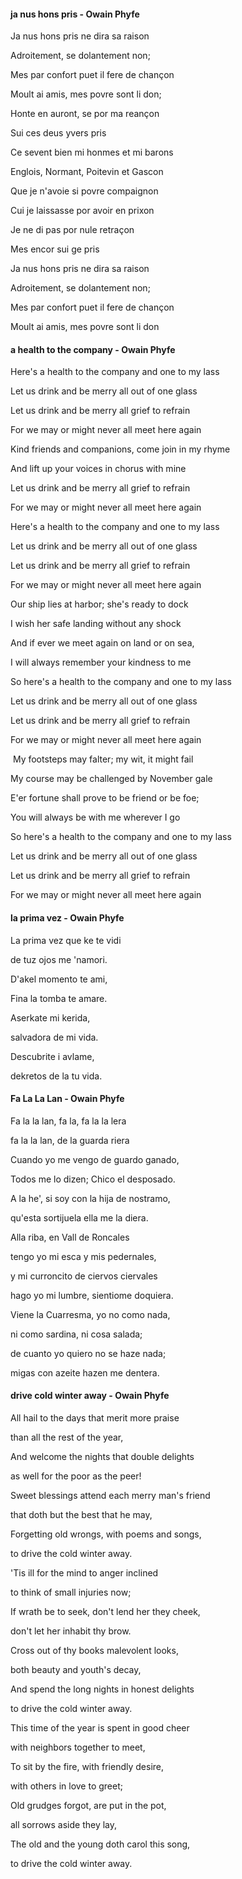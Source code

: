 #### **ja nus hons pris - Owain Phyfe**

Ja nus hons pris ne dira sa raison

Adroitement, se dolantement non;

Mes par confort puet il fere de chançon

Moult ai amis, mes povre sont li don;

Honte en auront, se por ma reançon

Sui ces deus yvers pris


Ce sevent bien mi honmes et mi barons

Englois, Normant, Poitevin et Gascon

Que je n'avoie si povre compaignon

Cui je laissasse por avoir en prixon

Je ne di pas por nule retraçon

Mes encor sui ge pris


Ja nus hons pris ne dira sa raison

Adroitement, se dolantement non;

Mes par confort puet il fere de chançon

Moult ai amis, mes povre sont li don


#### **a health to the company - Owain Phyfe**
Here's a health to the company and one to my lass

Let us drink and be merry all out of one glass

Let us drink and be merry all grief to refrain

For we may or might never all meet here again


Kind friends and companions, come join in my rhyme

And lift up your voices in chorus with mine

Let us drink and be merry all grief to refrain

For we may or might never all meet here again


Here's a health to the company and one to my lass

Let us drink and be merry all out of one glass

Let us drink and be merry all grief to refrain

For we may or might never all meet here again


Our ship lies at harbor; she's ready to dock

I wish her safe landing without any shock

And if ever we meet again on land or on sea,

I will always remember your kindness to me


So here's a health to the company and one to my lass

Let us drink and be merry all out of one glass

Let us drink and be merry all grief to refrain

For we may or might never all meet here again

​
My footsteps may falter; my wit, it might fail

My course may be challenged by November gale

E'er fortune shall prove to be friend or be foe;

You will always be with me wherever I go


So here's a health to the company and one to my lass

Let us drink and be merry all out of one glass

Let us drink and be merry all grief to refrain

For we may or might never all meet here again


#### la prima vez - Owain Phyfe

La prima vez que ke te vidi

de tuz ojos me 'namori.

D'akel momento te ami,

Fina la tomba te amare.


Aserkate mi kerida,

salvadora de mi vida.

Descubrite i avlame,

dekretos de la tu vida.


#### Fa La La Lan - Owain Phyfe 
Fa la la lan, fa la, fa la la lera

fa la la lan, de la guarda riera

 
Cuando yo me vengo de guardo ganado,

Todos me lo dizen; Chico el desposado.

A la he', si soy con la hija de nostramo,

qu'esta sortijuela ella me la diera.

 
Alla riba, en Vall de Roncales

tengo yo mi esca y mis pedernales,

y mi curroncito de ciervos ciervales

hago yo mi lumbre, sientiome doquiera.

 
Viene la Cuarresma, yo no como nada,

ni como sardina, ni cosa salada;

de cuanto yo quiero no se haze nada;

migas con azeite hazen me dentera.


#### drive cold winter away - Owain Phyfe 
All hail to the days that merit more praise

than all the rest of the year,

And welcome the nights that double delights

as well for the poor as the peer!

Sweet blessings attend each merry man's friend

that doth but the best that he may,

Forgetting old wrongs, with poems and songs,

to drive the cold winter away.

 
'Tis ill for the mind to anger inclined

to think of small injuries now;

If wrath be to seek, don't lend her they cheek,

don't let her inhabit thy brow.

Cross out of thy books malevolent looks,

both beauty and youth's decay,

And spend the long nights in honest delights

to drive the cold winter away.

 
This time of the year is spent in good cheer

with neighbors together to meet,

To sit by the fire, with friendly desire,

with others in love to greet;

Old grudges forgot, are put in the pot,

all sorrows aside they lay,

The old and the young doth carol this song,

to drive the cold winter away.



